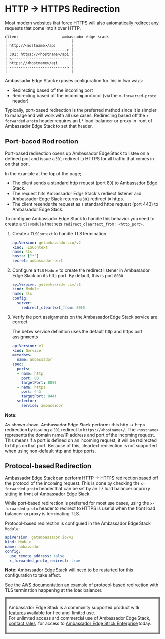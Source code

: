 # HTTP -> HTTPS Redirection

Most modern websites that force HTTPS will also automatically redirect any requests that come into it over HTTP.

```
Client                    Ambassador Edge Stack
|                             |
| http://<hostname>/api       |
| --------------------------> |
| 301: https://<hostname>/api |
| <-------------------------- |
| https://<hostname>/api      |
| --------------------------> |
|                             |
```

Ambassador Edge Stack exposes configuration for this in two ways:

- Redirecting based off the incoming port
- Redirecting based off the incoming protocol (via the `x-forwarded-proto` header)

Typically, port-based redirection is the preferred method since it is simpler to manage and will work with all use cases. Redirecting based off the `x-forwarded-proto` header requires an L7 load-balancer or proxy in front of Ambassador Edge Stack to set that header.

## Port-based Redirection

Port-based redirection opens up Ambassador Edge Stack to listen on a defined port and issue a `301` redirect to HTTPS for all traffic that comes in on that port.

In the example at the top of the page;

- The client sends a standard http request (port 80) to Ambassador Edge Stack.
- The request hits Ambassador Edge Stack's redirect listener and Ambassador Edge Stack returns a `301` redirect to https.
- The client resends the request as a standard https request (port 443) to Ambassador Edge Stack.

To configure Ambassador Edge Stack to handle this behavior you need to create a `tls` `Module` that sets `redirect_cleartext_from: <http_port>`.

1. Create a `TLSContext` to handle TLS termination

    ```yaml
    apiVersion: getambassador.io/v2
    kind: TLSContext
    name: tls
    hosts: ["*"]
    secret: ambassador-cert
    ```

2. Configure a `TLS` `Module` to create the redirect listener in Ambassador Edge Stack on its http port. By default, this is port `8080`

    ```yaml
    apiVersion: getambassador.io/v2
    kind: Module
    name: tls
    config:
      server:
        redirect_cleartext_from: 8080
    ```

3. Verify the port assignments on the Ambassador Edge Stack service are correct.

    The below service definition uses the default http and https port assignments

    ```yaml
    apiVersion: v1
    kind: Service
    metadata:
      name: ambassador
    spec:
      ports:
      - name: http
        port: 80
        targetPort: 8080
      - name: https
        port: 443
        targetPort: 8443
      selector:
        service: ambassador
    ```

**Note**: 

As shown above, Ambassador Edge Stack performs this http -> https redirection by issuing a `301` redirect to `https://<hostname>/`. The `<hostname>` represents the domain name/IP address and port of the incoming request. This means if a port is defined on an incoming request, it will be redirected to https on that port. Because of this, cleartext redirection is not supported when using non-default http and https ports.

## Protocol-based Redirection

Ambassador Edge Stack can perform HTTP -> HTTPS redirection based off the protocol of the incoming request. This is done by checking the `x-forwarded-proto` header that can be set by an L7 load balancer or proxy sitting in front of Ambassador Edge Stack.

While port-based redirection is preferred for most use cases, using the `x-forwarded-proto` header to redirect to HTTPS is useful when the front load balancer or proxy is terminating TLS.

Protocol-based redirection is configured in the Ambassador Edge Stack `Module`:

```yaml
apiVersion: getambassador.io/v2
kind: Module
name: ambassador
config:
  use_remote_address: false
  x_forwarded_proto_redirect: true
```

**Note**: Ambassador Edge Stack will need to be restarted for this configuration to take affect.


See the [AWS documentation](/reference/ambassador-with-aws#l7-load-balancer) an example of protocol-based redirection with TLS termination happening at the load balancer.

<div style="border: thick solid gray;padding:0.5em"> 

Ambassador Edge Stack is a community supported product with 
[features](getambassador.io/features) available for free and 
limited use. For unlimited access and commercial use of
Ambassador Edge Stack, [contact sales](https:/www.getambassador.io/contact) 
for access to [Ambassador Edge Stack Enterprise](/user-guide/ambassador-edge-stack-enterprise) today.

</div>
</p>
